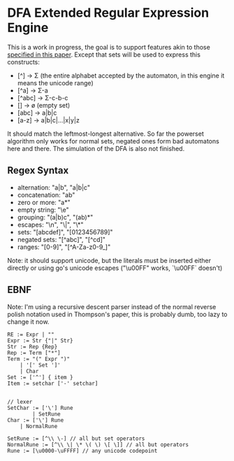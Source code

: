 # DFA Extended Regular Expression Engine

This is a work in progress, the goal is to support features akin to those [specified in this paper](https://www.degruyter.com/document/doi/10.1515/comp-2017-0004/html). Except that sets will be used to express this constructs:

- [^] -> Σ (the entire alphabet accepted by the automaton, in this engine it means the unicode range)
- [^a] -> Σ-a
- [^abc] -> Σ-c-b-c
- [] -> ø (empty set)
- [abc] -> a|b|c
- [a-z] -> a|b|c|...|x|y|z

It should match the leftmost-longest alternative. So far the powerset algorithm only works for normal sets, negated ones form bad automatons here and there. The simulation of the DFA is also not finished.

## Regex Syntax

- alternation: "a|b", "a|b|c"
- concatenation: "ab"
- zero or more: "a\*"
- empty string: "\e"
- grouping: "(a|b)c", "(ab)\*"
- escapes: "\n", "\\\|", "\\\*"
- sets: "[abcdef]", "[0123456789]"
- negated sets: "[\^abc]", "[\^cd]"
- ranges: "[0-9]", "[\^A-Za-z0-9\_]"

Note: it should support unicode, but the literals must be inserted either directly or using go's unicode escapes ("\u00FF" works, \`\u00FF\` doesn't)

## EBNF

Note: I'm using a recursive descent parser instead of the normal reverse polish notation used in Thompson's paper, this is probably dumb, too lazy to change it now.

```ebnf
RE := Expr | ""
Expr := Str {"|" Str}
Str := Rep {Rep}
Rep := Term ["*"]
Term := "(" Expr ")"
	| '[' Set ']'
	| Char
Set := ['^'] { item }
Item := setchar ['-' setchar]


// lexer
SetChar := ['\'] Rune
        | SetRune
Char := ['\'] Rune
	| NormalRune

SetRune	:= [^\\ \-] // all but set operators
NormalRune := [^\\ \| \* \( \) \[ \]] // all but operators
Rune := [\u0000-\uFFFF] // any unicode codepoint
```

